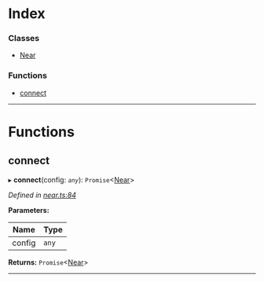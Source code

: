 

# Index

### Classes

* [Near](../classes/_near_.near.md)

### Functions

* [connect](_near_.md#connect)

---

# Functions

<a id="connect"></a>

##  connect

▸ **connect**(config: *`any`*): `Promise`<[Near](../classes/_near_.near.md)>

*Defined in [near.ts:84](https://github.com/nearprotocol/nearlib/blob/e80e115/src.ts/near.ts#L84)*

**Parameters:**

| Name | Type |
| ------ | ------ |
| config | `any` |

**Returns:** `Promise`<[Near](../classes/_near_.near.md)>

___

